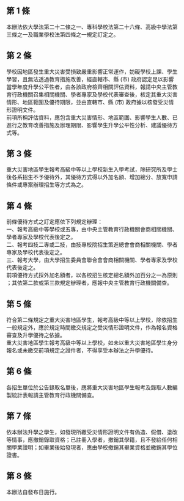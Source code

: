 第 1 條
-------
本辦法依大學法第二十二條之一、專科學校法第二十六條、高級中學法第  
三條之一及職業學校法第四條之一規定訂定之。

第 2 條
-------
學校因地區發生重大災害受損致嚴重影響正常運作，妨礙學校上課、學生  
學習，且無法透過教育措施改善，經直轄市、縣 (市) 政府認定足以影響  
當學年度升學公平性者，由各該政府檢齊相關評估資料，報請中央主管教  
育行政機關召集相關機關、學者專家及學校代表審查後，核定其重大災害  
情形、地區範圍及優待期限，並由直轄市、縣 (市) 政府據以核發受災情  
形證明文件。  
前項所稱評估資料，應包含重大災害情形、地區範圍、影響學生人數、已  
進行之教育改善措施及辦理期限、影響學生升學公平性分析、建議優待方  
式等。

第 3 條
-------
重大災害地區學生報考高級中等以上學校新生入學考試，除研究所及學士  
後各系招生不予優待外，其優待方式得以外加名額、增加總分、放寬申請  
條件或專案辦理招生等方式為之。

第 4 條
-------
前條優待方式之訂定應依下列規定辦理：  
一、報考高級中等學校或五專，由中央主管教育行政機關會商相關機關、  
    學者專家及學校代表後定之。  
二、報考四技二專或二技，由技專校院招生策進總會會商相關機關、學者  
    專家及學校代表後定之。  
三、報考大學，由大學招生委員會聯合會會商相關機關、學者專家及學校  
    代表後定之。  
前項優待方式採外加名額者，以各校招生核定總名額外加百分之一為原則  
；其依第二款或第三款規定辦理者，應報中央主管教育行政機關備查。

第 5 條
-------
符合第二條規定之重大災害地區學生，報考高級中等以上學校，除依招生  
一般規定外，應於規定時間繳交規定之受災情形證明文件，作為報名資格  
審查及升學優待之依據。  
重大災害地區學生報考高級中等以上學校，如未以重大災害地區學生身分  
報名或未繳交前項規定之證件者，不得享受本辦法之升學優待。

第 6 條
-------
各招生單位於公告錄取名單後，應將重大災害地區學生報考及錄取人數編  
製統計表報請主管教育行政機關備查。

第 7 條
-------
依本辦法升學之學生，如發現所繳受災情形證明文件有偽造、假借、塗改  
等情事，應撤銷錄取資格；已註冊入學者，撤銷其學籍，且不發給任何相  
關學業證明；如畢業後始發現者，應由學校撤銷其畢業資格並繳銷其學位  
證書。

第 8 條
-------
本辦法自發布日施行。

